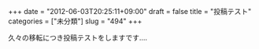 +++
date = "2012-06-03T20:25:11+09:00"
draft = false
title = "投稿テスト"
categories = ["未分類"]
slug = "494"
+++

久々の移転につき投稿テストをしますです....
